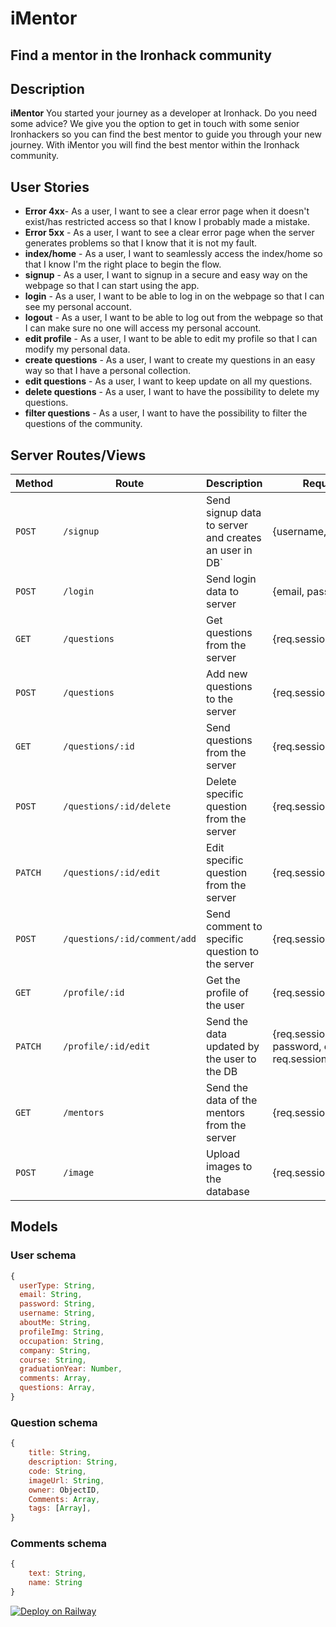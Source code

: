 # iMentor

## Find a mentor in the Ironhack community

## Description

**iMentor** You started your journey as a developer at Ironhack. Do you need some advice? We give you the option to get in touch with some senior Ironhackers so you can find the best mentor to guide you through your new journey. With iMentor you will find the best mentor within the Ironhack community.

## User Stories

- **Error 4xx**- As a user, I want to see a clear error page when it doesn't exist/has restricted access so that I know I probably made a mistake.
- **Error 5xx** - As a user, I want to see a clear error page when the server generates problems so that I know that it is not my fault.
- **index/home** - As a user, I want to seamlessly access the index/home so that I know I'm the right place to begin the flow.
- **signup** - As a user, I want to signup in a secure and easy way on the webpage so that I can start using the app.
- **login** - As a user, I want to be able to log in on the webpage so that I can see my personal account.
- **logout** - As a user, I want to be able to log out from the webpage so that I can make sure no one will access my personal account.
- **edit profile** - As a user, I want to be able to edit my profile so that I can modify my personal data.
- **create questions** - As a user, I want to create my questions in an easy way so that I have a personal collection.
- **edit questions** - As a user, I want to keep update on all my questions.
- **delete questions** - As a user, I want to have the possibility to delete my questions.
- **filter questions** - As a user, I want to have the possibility to filter the questions of the community.

## Server Routes/Views

| **Method** | **Route**                    | **Description**                                       | **Request - Body**                                                               |
| ---------- | ---------------------------- | ----------------------------------------------------- | -------------------------------------------------------------------------------- |
| `POST`     | `/signup`                    | Send signup data to server and creates an user in DB` | {username, email, password}                                                      |
| `POST`     | `/login`                     | Send login data to server                             | {email, password}                                                                |
| `GET`      | `/questions`                 | Get questions from the server                         | {req.session.currentUser.\_id}                                                   |
| `POST`     | `/questions`                 | Add new questions to the server                       | {req.session.currentUser.\_id}                                                   |
| `GET`      | `/questions/:id`             | Send questions from the server                        | {req.session.currentUser.\_id}                                                   |
| `POST`     | `/questions/:id/delete`      | Delete specific question from the server              | {req.session.currentUser.\_id}                                                   |
| `PATCH`    | `/questions/:id/edit`        | Edit specific question from the server                | {req.session.currentUser.\_id}                                                   |
| `POST`     | `/questions/:id/comment/add` | Send comment to specific question to the server       | {req.session.currentUser.\_id}                                                   |
| `GET`      | `/profile/:id`               | Get the profile of the user                           | {req.session.currentUser.\_id}                                                   |
| `PATCH`    | `/profile/:id/edit`          | Send the data updated by the user to the DB           | {req.session.userID, name, password, email, image, req.session.currentUser.\_id} |
| `GET`      | `/mentors`                   | Send the data of the mentors from the server          | {req.session.currentUser.\_id}                                                   |
| `POST`     | `/image`                     | Upload images to the database                         | {req.session.currentUser.\_id}                                                   |

## Models

### User schema

```javascript
{
  userType: String,
  email: String,
  password: String,
  username: String,
  aboutMe: String,
  profileImg: String,
  occupation: String,
  company: String,
  course: String,
  graduationYear: Number,
  comments: Array,
  questions: Array,
}

```

### Question schema

```javascript
{
    title: String,
    description: String,
    code: String,
    imageUrl: String,
    owner: ObjectID,
    Comments: Array,
    tags: [Array],
}
```

### Comments schema

```javascript
{
    text: String,
    name: String
}
```

[![Deploy on Railway](https://railway.app/button.svg)](https://imentor-client.up.railway.app)
